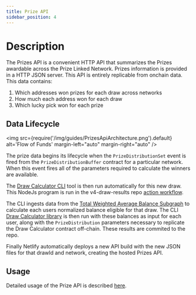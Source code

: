 ```yaml
---
title: Prize API
sidebar_position: 4
---
```


# Description

The Prizes API is a convenient HTTP API that summarizes the Prizes awardable across the Prize Linked Network.
Prizes information is provided in a HTTP JSON server. This API is entirely replicable from onchain data.
This data contains:

1. Which addresses won prizes for each draw across networks
1. How much each address won for each draw
1. Which lucky pick won for each prize

## Data Lifecycle

<div class="myDiv" display="flex">

<img
src={require('/img/guides/PrizesApiArchitecture.png').default}
alt='Flow of Funds'
margin-left="auto"
margin-right="auto"
/>

</div>

The prize data begins its lifecycle when the `PrizeDistributionSet` event is fired from the `PrizeDistributionBuffer` contract for a particular network.
When this event fires all of the parameters required to calculate the winners are available.

The [Draw Calculator CLI](https://github.com/pooltogether/draw-calculator-cli) tool is then run automatically for this new draw. This NodeJs program is run in the v4-draw-results repo [action workflow](https://github.com/pooltogether/v4-draw-results/actions).

The CLI ingests data from the [Total Weighted Average Balance Subgraph](https://github.com/pooltogether/twab-subgraph) to calculate each users normalized balance eligible for that draw. The CLI [Draw Calculator library](https://github.com/pooltogether/draw-calculator-js) is then run with these balances as input for each user, along with the `PrizeDistribution` parameters necessary to replicate the Draw Calculator contract off-chain. These results are commited to the repo.

Finally Netlify automatically deploys a new API build with the new JSON files for that drawId and network, creating the hosted Prizes API.

## Usage

Detailed usage of the Prize API is described [here](../reference/prize-api).
